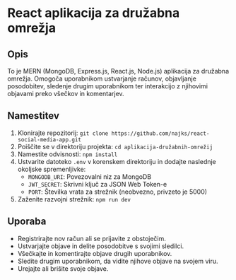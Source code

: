 ﻿# React aplikacija za družabna omrežja

## Opis

To je MERN (MongoDB, Express.js, React.js, Node.js) aplikacija za družabna omrežja. Omogoča uporabnikom ustvarjanje računov, objavljanje posodobitev, sledenje drugim uporabnikom ter interakcijo z njihovimi objavami preko všečkov in komentarjev.

## Namestitev

1. Klonirajte repozitorij: `git clone https://github.com/najks/react-social-media-app.git`
2. Poiščite se v direktoriju projekta: `cd aplikacija-družabnih-omrežij`
3. Namestite odvisnosti: `npm install`
4. Ustvarite datoteko `.env` v korenskem direktoriju in dodajte naslednje okoljske spremenljivke:
    - `MONGODB_URI`: Povezovalni niz za MongoDB
    - `JWT_SECRET`: Skrivni ključ za JSON Web Token-e
    - `PORT`: Številka vrata za strežnik (neobvezno, privzeto je 5000)
5. Zaženite razvojni strežnik: `npm run dev`

## Uporaba

- Registrirajte nov račun ali se prijavite z obstoječim.
- Ustvarjajte objave in delite posodobitve s svojimi sledilci.
- Všečkajte in komentirajte objave drugih uporabnikov.
- Sledite drugim uporabnikom, da vidite njihove objave na svojem viru.
- Urejajte ali brišite svoje objave.


